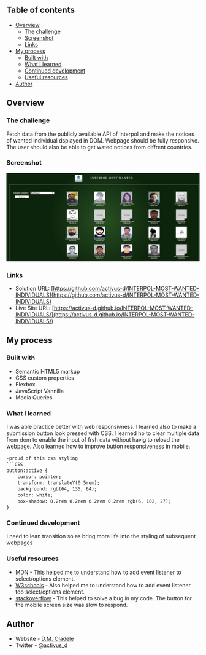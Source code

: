 
## Table of contents

- [Overview](#overview)
  - [The challenge](#the-challenge)
  - [Screenshot](#screenshot)
  - [Links](#links)
- [My process](#my-process)
  - [Built with](#built-with)
  - [What I learned](#what-i-learned)
  - [Continued development](#continued-development)
  - [Useful resources](#useful-resources)
- [Author](#author)


## Overview

### The challenge
Fetch data from the publicly available API of interpol and make the notices of wanted individual dsplayed in DOM. Webpage should be fully responsive. The user should also be able to get wated notices from diffrent countries.

### Screenshot
![](./Screenshot%20.jpg)

### Links
- Solution URL: [https://github.com/activus-d/INTERPOL-MOST-WANTED-INDIVIDUALS](https://github.com/activus-d/INTERPOL-MOST-WANTED-INDIVIDUALS)
- Live Site URL: [https://activus-d.github.io/INTERPOL-MOST-WANTED-INDIVIDUALS/](https://activus-d.github.io/INTERPOL-MOST-WANTED-INDIVIDUALS/)

## My process

### Built with
- Semantic HTML5 markup
- CSS custom properties
- Flexbox
- JavaScript Vannilla
- Media Queries

### What I learned
I was able practice better with web responsivness. I learned also to make a submission button look pressed with CSS. I learned ho to clear multiple data from dom to enable the input of frsh data without havig to reload the webpage. Also learned how to improve button responsiveness in mobile.

```
-proud of this css styling
```CSS
button:active {
    cursor: pointer;
    transform: translateY(0.5rem);
    background: rgb(64, 135, 64);
    color: white;
    box-shadow: 0.2rem 0.2rem 0.2rem 0.2rem rgb(6, 102, 27);
}
```

### Continued development
I need to lean transition so as bring more life into the styling of subsequent webpages

### Useful resources
- [MDN](https://developer.mozilla.org/en-US/docs/Web/API/HTMLElement/change_event) - This helped me to understand how to add event listener to select/options element.
- [W3schools](https://www.w3schools.com/jsref/prop_select_selectedindex.asp) - Also helped me to understand how to add event listener too select/options element.
- [stackoverflow](https://stackoverflow.com/questions/44107883/plain-javascript-onclick-not-working-on-mobiley) - This helped to solve a bug in my code. The button for the mobile screen size was slow to respond.

## Author
- Website - [D.M. Oladele](https://activuscode.hashnode.dev/)
- Twitter - [@activus_d](https://twitter.com/activus_d)